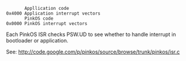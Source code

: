 
```
       Appllication code
0x4000 Application interrupt vectors
       PinkOS code
0x0000 PinkOS interrupt vectors
```

Each PinkOS ISR checks PSW.UD to see whether to handle interrupt in bootloader or application.

See:
http://code.google.com/p/pinkos/source/browse/trunk/pinkos/isr.c